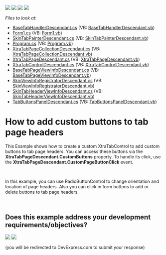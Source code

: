 <!-- default badges list -->
![](https://img.shields.io/endpoint?url=https://codecentral.devexpress.com/api/v1/VersionRange/128618824/12.1.5%2B)
[![](https://img.shields.io/badge/Open_in_DevExpress_Support_Center-FF7200?style=flat-square&logo=DevExpress&logoColor=white)](https://supportcenter.devexpress.com/ticket/details/E4255)
[![](https://img.shields.io/badge/📖_How_to_use_DevExpress_Examples-e9f6fc?style=flat-square)](https://docs.devexpress.com/GeneralInformation/403183)
[![](https://img.shields.io/badge/💬_Leave_Feedback-feecdd?style=flat-square)](#does-this-example-address-your-development-requirementsobjectives)
<!-- default badges end -->
<!-- default file list -->
*Files to look at*:

* [BaseTabHandlerDescendant.cs](./CS/XtraTabWithButtons/BaseTabHandlerDescendant.cs) (VB: [BaseTabHandlerDescendant.vb](./VB/XtraTabWithButtons/BaseTabHandlerDescendant.vb))
* [Form1.cs](./CS/XtraTabWithButtons/Form1.cs) (VB: [Form1.vb](./VB/XtraTabWithButtons/Form1.vb))
* [SkinTabPainterDescendant.cs](./CS/XtraTabWithButtons/Paint/SkinTabPainterDescendant.cs) (VB: [SkinTabPainterDescendant.vb](./VB/XtraTabWithButtons/Paint/SkinTabPainterDescendant.vb))
* [Program.cs](./CS/XtraTabWithButtons/Program.cs) (VB: [Program.vb](./VB/XtraTabWithButtons/Program.vb))
* [XtraTabPageCollectionDescendant.cs](./CS/XtraTabWithButtons/Tab/Page/XtraTabPageCollectionDescendant.cs) (VB: [XtraTabPageCollectionDescendant.vb](./VB/XtraTabWithButtons/Tab/Page/XtraTabPageCollectionDescendant.vb))
* [XtraTabPageDescendant.cs](./CS/XtraTabWithButtons/Tab/Page/XtraTabPageDescendant.cs) (VB: [XtraTabPageDescendant.vb](./VB/XtraTabWithButtons/Tab/Page/XtraTabPageDescendant.vb))
* [XtraTabControlDescendant.cs](./CS/XtraTabWithButtons/Tab/XtraTabControlDescendant.cs) (VB: [XtraTabControlDescendant.vb](./VB/XtraTabWithButtons/Tab/XtraTabControlDescendant.vb))
* [BaseTabPageViewInfoDescendant.cs](./CS/XtraTabWithButtons/ViewInfo/BaseTabPageViewInfoDescendant.cs) (VB: [BaseTabPageViewInfoDescendant.vb](./VB/XtraTabWithButtons/ViewInfo/BaseTabPageViewInfoDescendant.vb))
* [SkinViewInfoRegistratorDescendant.cs](./CS/XtraTabWithButtons/ViewInfo/Other/SkinViewInfoRegistratorDescendant.cs) (VB: [SkinViewInfoRegistratorDescendant.vb](./VB/XtraTabWithButtons/ViewInfo/Other/SkinViewInfoRegistratorDescendant.vb))
* [SkinTabHeaderViewInfoDescendant.cs](./CS/XtraTabWithButtons/ViewInfo/SkinTabHeaderViewInfoDescendant.cs) (VB: [SkinTabHeaderViewInfoDescendant.vb](./VB/XtraTabWithButtons/ViewInfo/SkinTabHeaderViewInfoDescendant.vb))
* [TabButtonsPanelDescendant.cs](./CS/XtraTabWithButtons/ViewInfo/TabButtonsPanelDescendant.cs) (VB: [TabButtonsPanelDescendant.vb](./VB/XtraTabWithButtons/ViewInfo/TabButtonsPanelDescendant.vb))
<!-- default file list end -->
# How to add custom buttons to tab page headers


<p>This Example shows how to create a custom XtraTabControl  to add custom buttons to tab page headers. You can access these buttons via the <strong>XtraTabPageDescendant.CustomButtons</strong> property. To handle its click, use the <strong>XtraTabPageDescendant.CustomPageButtonClick</strong> event.</p><br />
<p>In this example, you can use RadioButtonControl to change orientation and location of page headers. Also you can click in form buttons to add or delete buttons to tab page headers.</p>

<br/>


<!-- feedback -->
## Does this example address your development requirements/objectives?

[<img src="https://www.devexpress.com/support/examples/i/yes-button.svg"/>](https://www.devexpress.com/support/examples/survey.xml?utm_source=github&utm_campaign=winforms-tab-control-display-header-buttons&~~~was_helpful=yes) [<img src="https://www.devexpress.com/support/examples/i/no-button.svg"/>](https://www.devexpress.com/support/examples/survey.xml?utm_source=github&utm_campaign=winforms-tab-control-display-header-buttons&~~~was_helpful=no)

(you will be redirected to DevExpress.com to submit your response)
<!-- feedback end -->
